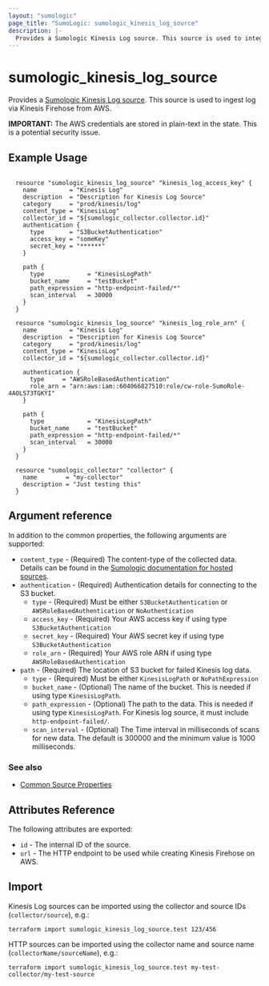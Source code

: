 ```yaml
---
layout: "sumologic"
page_title: "SumoLogic: sumologic_kinesis_log_source"
description: |-
  Provides a Sumologic Kinesis Log source. This source is used to integrate with Log Stream via Kinesis Firehose from AWS.
---
```


# sumologic_kinesis_log_source

Provides a [Sumologic Kinesis Log source][2]. This source is used to ingest log via Kinesis Firehose from AWS.

__IMPORTANT:__ The AWS credentials are stored in plain-text in the state. This is a potential security issue.

## Example Usage
```hcl

  resource "sumologic_kinesis_log_source" "kinesis_log_access_key" {
    name         = "Kinesis Log"
    description  = "Description for Kinesis Log Source"
    category     = "prod/kinesis/log"
    content_type = "KinesisLog"
    collector_id = "${sumologic_collector.collector.id}"
    authentication {
      type       = "S3BucketAuthentication"
      access_key = "someKey"
      secret_key = "******"
    }

    path {
      type            = "KinesisLogPath"
      bucket_name     = "testBucket"
      path_expression = "http-endpoint-failed/*"
      scan_interval   = 30000
    }
  }

  resource "sumologic_kinesis_log_source" "kinesis_log_role_arn" {
    name         = "Kinesis Log"
    description  = "Description for Kinesis Log Source"
    category     = "prod/kinesis/log"
    content_type = "KinesisLog"
    collector_id = "${sumologic_collector.collector.id}"

    authentication {
      type     = "AWSRoleBasedAuthentication"
      role_arn = "arn:aws:iam::604066827510:role/cw-role-SumoRole-4AOLS73TGKYI"
    }

    path {
      type            = "KinesisLogPath"
      bucket_name     = "testBucket"
      path_expression = "http-endpoint-failed/*"
      scan_interval   = 30000
    }
  }

  resource "sumologic_collector" "collector" {
    name        = "my-collector"
    description = "Just testing this"
  }

```

## Argument reference

In addition to the common properties, the following arguments are supported:

 - `content_type` - (Required) The content-type of the collected data. Details can be found in the [Sumologic documentation for hosted sources][1].
 - `authentication` - (Required) Authentication details for connecting to the S3 bucket.
     + `type` - (Required) Must be either `S3BucketAuthentication` or `AWSRoleBasedAuthentication` or `NoAuthentication`
     + `access_key` - (Required) Your AWS access key if using type `S3BucketAuthentication`
     + `secret_key` - (Required) Your AWS secret key if using type `S3BucketAuthentication`
     + `role_arn` - (Required) Your AWS role ARN if using type `AWSRoleBasedAuthentication`
 - `path` - (Required) The location of S3 bucket for failed Kinesis log data.
     + `type` - (Required) Must be either `KinesisLogPath` or `NoPathExpression`
     + `bucket_name` - (Optional) The name of the bucket. This is needed if using type `KinesisLogPath`. 
     + `path_expression` - (Optional) The path to the data. This is needed if using type `KinesisLogPath`. For Kinesis log source, it must include `http-endpoint-failed/`.
     + `scan_interval` - (Optional) The Time interval in milliseconds of scans for new data. The default is 300000 and the minimum value is 1000 milliseconds.

### See also
   * [Common Source Properties](https://registry.terraform.io/providers/SumoLogic/sumologic/latest/docs#common-source-properties)

## Attributes Reference
The following attributes are exported:

- `id` - The internal ID of the source.
- `url` - The HTTP endpoint to be used while creating Kinesis Firehose on AWS.

## Import
Kinesis Log sources can be imported using the collector and source IDs (`collector/source`), e.g.:

```hcl
terraform import sumologic_kinesis_log_source.test 123/456
```

HTTP sources can be imported using the collector name and source name (`collectorName/sourceName`), e.g.:

```hcl
terraform import sumologic_kinesis_log_source.test my-test-collector/my-test-source
```

[1]: https://help.sumologic.com/Send_Data/Sources/03Use_JSON_to_Configure_Sources/JSON_Parameters_for_Hosted_Sources
[2]: https://help.sumologic.com/03Send-Data/Sources/02Sources-for-Hosted-Collectors/Amazon-Web-Services/AWS_Kinesis_Firehose_for_Logs_Source
